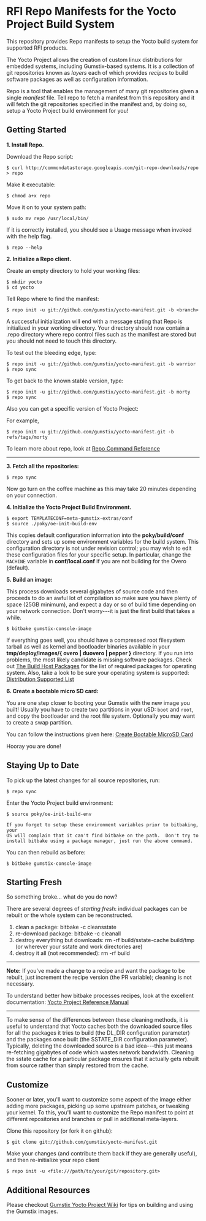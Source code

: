 RFI  Repo Manifests for the Yocto Project Build System
=============================================
This repository provides Repo manifests to setup the Yocto build system for 
supported RFI products.

The Yocto Project allows the creation of custom linux distributions for embedded
systems, including Gumstix-based systems.  It is a collection of git
repositories known as *layers* each of which provides *recipes* to build
software packages as well as configuration information.

Repo is a tool that enables the management of many git repositories given a 
single *manifest* file.  Tell repo to fetch a manifest from this repository and
it will fetch the git repositories specified in the manifest and, by doing so,
setup a Yocto Project build environment for you!

Getting Started
---------------
**1.  Install Repo.**

Download the Repo script:

    $ curl http://commondatastorage.googleapis.com/git-repo-downloads/repo > repo

Make it executable:

    $ chmod a+x repo

Move it on to your system path:

    $ sudo mv repo /usr/local/bin/

If it is correctly installed, you should see a Usage message when invoked
with the help flag.

    $ repo --help

**2.  Initialize a Repo client.**

Create an empty directory to hold your working files:

    $ mkdir yocto
    $ cd yocto

Tell Repo where to find the manifest:

    $ repo init -u git://github.com/gumstix/yocto-manifest.git -b <branch>

A successful initialization will end with a message stating that Repo is
initialized in your working directory. Your directory should now
contain a .repo directory where repo control files such as the manifest are
stored but you should not need to touch this directory.


To test out the bleeding edge, type:

    $ repo init -u git://github.com/gumstix/yocto-manifest.git -b warrior 
    $ repo sync


To get back to the known stable version, type:

    $ repo init -u git://github.com/gumstix/yocto-manifest.git -b morty
    $ repo sync

Also you can get a specific version of Yocto Project:

For example,

    $ repo init -u git://github.com/gumstix/yocto-manifest.git -b refs/tags/morty
    
To learn more about repo, look at [Repo Command Reference](https://source.android.com/source/using-repo "Using repo")
***

**3.  Fetch all the repositories:**

    $ repo sync

Now go turn on the coffee machine as this may take 20 minutes depending on
your connection.

**4.  Initialize the Yocto Project Build Environment.**

    $ export TEMPLATECONF=meta-gumstix-extras/conf 
    $ source ./poky/oe-init-build-env

This copies default configuration information into the **poky/build/conf**
directory and sets up some environment variables for the build system.  This configuration
directory is not under revision control; you may wish to edit these configuration
files for your specific setup. In particular, change the `MACHINE` variable in **conf/local.conf** if you are
not building for the Overo (default).

**5.  Build an image:**

This process downloads several gigabytes of source code and then proceeds to
do an awful lot of compilation so make sure you have plenty of space (25GB
minimum), and expect a day or so of build time depending on your network
connection.  Don't worry---it is just the first build that takes a while.

    $ bitbake gumstix-console-image

If everything goes well, you should have a compressed root filesystem
tarball as well as kernel and bootloader binaries available in your
**tmp/deploy/images/{ overo | duovero | pepper }** directory.  If you run into problems, the most likely
candidate is missing software packages.  Check out
[The Build Host Packages](http://www.yoctoproject.org/docs/current/yocto-project-qs/yocto-project-qs.html#resources "Yocto quick start guide")
for the list of required packages for operating system. Also, take
a look to be sure your operating system is supported:
[Distribution Supported List](https://wiki.yoctoproject.org/wiki/Distribution_Support "Yocto wiki")


**6. Create a bootable micro SD card:**

You are one step closer to booting your Gumstix with the new image you built! 
Usually you have to create two partitions in your uSD: `boot` and `root`, and copy the bootloader and the root file system.
Optionally you may want to create a swap partition.

You can follow the instructions given here:
    [Create Bootable MicroSD Card](https://www.gumstix.com/support/getting-started/create-bootable-microsd-card/ "Create Card")

Hooray you are done!

Staying Up to Date
------------------
To pick up the latest changes for all source repositories, run:

    $ repo sync

Enter the Yocto Project build environment:

    $ source poky/oe-init-build-env

    If you forget to setup these environment variables prior to bitbaking, your 
    OS will complain that it can't find bitbake on the path.  Don't try to
    install bitbake using a package manager, just run the above command.

You can then rebuild as before:

    $ bitbake gumstix-console-image

Starting Fresh
-------------------
So something broke... what do you do now?

There are several degrees of *starting fresh*: individual packages can be 
rebuilt or the whole system can be reconstructed.

 1. clean a package: bitbake <package-name> -c cleansstate
 2. re-download package: bitbake <package-name> -c cleanall
 3. destroy everything but downloads: rm -rf build/sstate-cache build/tmp (or wherever your sstate and work directories are)
 4. destroy it all (not recommended): rm -rf build

***
**Note:**
If you've made a change to a recipe and want the package to be rebuilt, just 
increment the recipe version (the PR variable); cleaning is not necessary.

To understand better how bitbake processes recipes, look at the excellent 
documentation:
[Yocto Project Reference Manual](http://www.yoctoproject.org/docs/current/poky-ref-manual/poky-ref-manual.html)
***

To make sense of the differences between these cleaning methods, it is useful to
 understand that Yocto caches both the downloaded source files for all the 
packages it tries to build (the DL_DIR configuration parameter) and the packages
once built (the SSTATE_DIR configuration parameter). Typically, deleting the
downloaded source is a bad idea---this just means re-fetching gigabytes of code
which wastes network bandwidth. Cleaning the sstate cache for a particular
package ensures that it actually gets rebuilt from source rather than simply
restored from the cache.

Customize
---------
Sooner or later, you'll want to customize some aspect of the image either adding
 more packages, picking up some upstream patches, or tweaking your kernel. To
this, you'll want to customize the Repo manifest to point at different
repositories and branches or pull in additional meta-layers.

Clone this repository (or fork it on github):

    $ git clone git://github.com/gumstix/yocto-manifest.git

Make your changes (and contribute them back if they are generally useful), and
then re-initialize your repo client

    $ repo init -u <file:///path/to/your/git/repository.git>


Additional Resources
--------------------
Please checkout [Gumstix Yocto Project Wiki](https://github.com/gumstix/yocto-manifest/wiki) for tips on building and using the Gumstix images.
